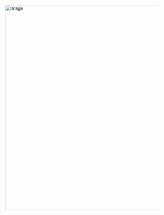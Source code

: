 <img width="670" alt="image" src="https://user-images.githubusercontent.com/63268327/162650326-da147172-0162-4f01-9417-5ebab58aaa68.png">

